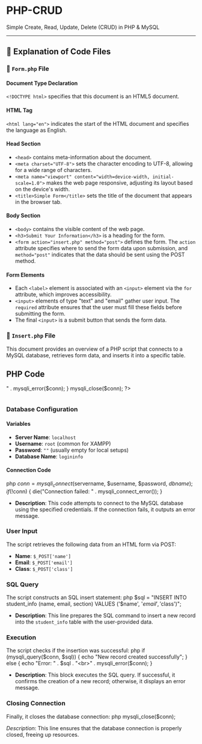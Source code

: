 # PHP-CRUD
Simple Create, Read, Update, Delete (CRUD) in PHP & MySQL

---

## 📝 Explanation of Code Files

### 📝 `Form.php` File

#### Document Type Declaration
`<!DOCTYPE html>` specifies that this document is an HTML5 document.

#### HTML Tag
`<html lang="en">` indicates the start of the HTML document and specifies the language as English.

#### Head Section
- `<head>` contains meta-information about the document.
- `<meta charset="UTF-8">` sets the character encoding to UTF-8, allowing for a wide range of characters.
- `<meta name="viewport" content="width=device-width, initial-scale=1.0">` makes the web page responsive, adjusting its layout based on the device's width.
- `<title>Simple Form</title>` sets the title of the document that appears in the browser tab.

#### Body Section
- `<body>` contains the visible content of the web page.
- `<h3>Submit Your Information</h3>` is a heading for the form.
- `<form action="insert.php" method="post">` defines the form. The `action` attribute specifies where to send the form data upon submission, and `method="post"` indicates that the data should be sent using the POST method.

#### Form Elements
- Each `<label>` element is associated with an `<input>` element via the `for` attribute, which improves accessibility.
- `<input>` elements of type "text" and "email" gather user input. The `required` attribute ensures that the user must fill these fields before submitting the form.
- The final `<input>` is a submit button that sends the form data.
### 📝 `Insert.php` File

This document provides an overview of a PHP script that connects to a MySQL database, retrieves form data, and inserts it into a specific table.
## PHP Code

<?php
$servername = "localhost";
$username = "root";         
$password = "";            
$dbname = "logininfo";    
$conn = mysqli_connect($servername, $username, $password, $dbname);
if (!$conn) {
    die("Connection failed: " . mysqli_connect_error());
}
$name = $_POST['name'];
$email = $_POST['email'];
$class = $_POST['class'];
$sql = "INSERT INTO student_info (name, email, section) VALUES ('$name', '$email', '$class')";
if (mysqli_query($conn, $sql)) {
    echo "New record created successfully";
} else {
    echo "Error: " . $sql . "<br>" . mysqli_error($conn);
}
mysqli_close($conn);
?>
```
```

### Database Configuration

#### Variables
- **Server Name**: `localhost`
- **Username**: `root` (common for XAMPP)
- **Password**: `""` (usually empty for local setups)
- **Database Name**: `logininfo`

#### Connection Code
php
$conn = mysqli_connect($servername, $username, $password, $dbname);
if (!$conn) {
    die("Connection failed: " . mysqli_connect_error());
}

- **Description**: This code attempts to connect to the MySQL database using the specified credentials. If the connection fails, it outputs an error message.

### User Input
The script retrieves the following data from an HTML form via POST:
- **Name**: `$_POST['name']`
- **Email**: `$_POST['email']`
- **Class**: `$_POST['class']`

### SQL Query
The script constructs an SQL insert statement:
php
$sql = "INSERT INTO student_info (name, email, section) VALUES ('$name', '$email', '$class')";

- **Description**: This line prepares the SQL command to insert a new record into the `student_info` table with the user-provided data.

### Execution
The script checks if the insertion was successful:
php
if (mysqli_query($conn, $sql)) {
    echo "New record created successfully";
} else {
    echo "Error: " . $sql . "<br>" . mysqli_error($conn);
}

- **Description**: This block executes the SQL query. If successful, it confirms the creation of a new record; otherwise, it displays an error message.

### Closing Connection
Finally, it closes the database connection:
php
mysqli_close($conn);

*Description*: This line ensures that the database connection is properly closed, freeing up resources.




